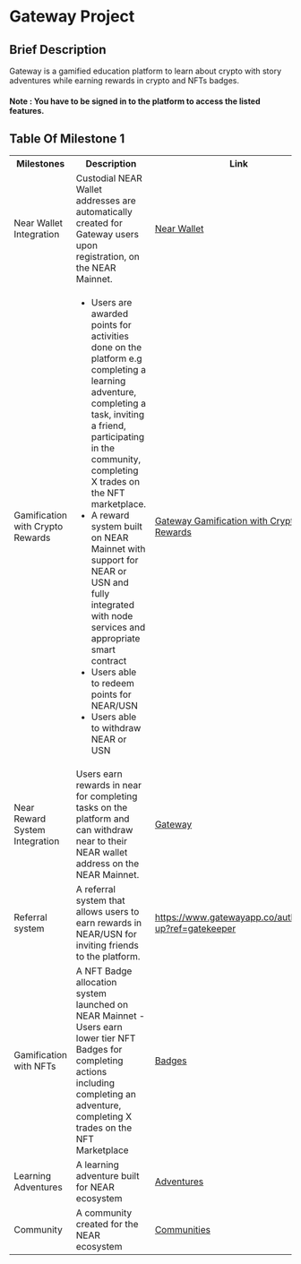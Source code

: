 #    Gateway Project

##    Brief Description
Gateway is a gamified education platform to learn about crypto with story adventures while earning rewards in crypto and NFTs badges.

#### Note : You have to be signed in to the platform to access the listed features.


##   Table Of Milestone 1
<table>
<tr>
<th>Milestones</th>
<th>Description</th>
<th>Link</th>
</tr>
<tr>
<td>Near Wallet Integration</td>
<td>Custodial NEAR Wallet addresses are automatically created for Gateway users upon
registration, on the NEAR Mainnet.</td>
<td><a href="https://explorer.mainnet.near.org/accounts/d6703c9355c03e20879de0eb7d92ca079496d9643ac4377b5224184697962b74" target="_blank"> Near Wallet </a></td>
</tr>
<tr>
<td>Gamification with Crypto Rewards</td>
<td>
<ul>
<li>Users are awarded points for activities done on the platform e.g completing a learning
adventure, completing a task, inviting a friend, participating in the community, completing X
trades on the NFT marketplace.</li>
<li>
A reward system built on NEAR Mainnet with support for NEAR or USN and fully integrated
with node services and appropriate smart contract
</li>
<li>
Users able to redeem points for NEAR/USN
</li>
<li>Users able to withdraw NEAR or USN</li>
</ul>
</td>
<td><a href="https://www.gatewayapp.co/" target="_blank"> Gateway Gamification with Crypto Rewards </a></td>
</tr>
<tr>
<td>Near Reward System Integration</td>
<td>
Users earn rewards in near for completing tasks on the platform and can withdraw near to their NEAR wallet address on the NEAR Mainnet.
</td>
<td><a href="https://www.gatewayapp.co/" target="_blank"> Gateway </a></td>
</tr>
<tr>
<td>Referral system</td>
<td> 
A referral system that allows users to earn rewards in NEAR/USN for inviting friends to the platform.
</td>
<td><a href="https://www.gatewayapp.co/auth/sign-up?ref=gatekeeper" target="_blank"> https://www.gatewayapp.co/auth/sign-up?ref=gatekeeper </a></td>
</tr>

<tr>
<td>Gamification with NFTs </td>
<td> 
A NFT Badge allocation system launched on NEAR Mainnet
- Users earn lower tier NFT Badges for completing actions including completing an adventure,
completing X trades on the NFT Marketplace
</td>
<td><a href="https://www.gatewayapp.co/dashboard/badges" target="_blank"> Badges </a></td>
</tr>
<tr>
<td>Learning Adventures </td>
<td> 
A learning adventure built for NEAR ecosystem
</td>
<td><a href="https://www.gatewayapp.co/adventures" target="_blank"> Adventures </a></td>
</tr>

<tr>
<td>Community </td>
<td> 
A community created for the NEAR ecosystem
</td>
<td><a href="https://www.gatewayapp.co/community" target="_blank"> Communities </a></td>

</tr>
</table>
